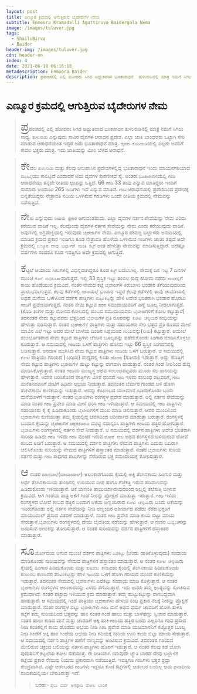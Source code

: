 ```yaml
---
layout: post
title: ಎಣ್ಮೂರ ಕ್ರಮದಲ್ಲಿ ಆಗುತ್ತಿರುವ ಬೈದೇರುಗಳ ನೇಮ
subtitle: Enmoora Kramadalli Aguttiruva Baidergala Nema
image: /images/tuluver.jpg
tags:
  - ShailuBirva
  - Baider
header-img: /images/tuluver.jpg
cdn: header-on
index: 4
date: 2021-06-18 06:16:18
metadescription: Enmoora Baider
description: ಪ್ರಪಂಚದಲ್ಲಿ ಎಲ್ಲಿ ಹೋದರು ಸಿಗದ ಅಧ್ಬುತವಾದ ಭೂತಾರಾಧನೆ  ತುಳುನಾಡಿನಲ್ಲಿ ಮಾತ್ರ ನಮಗೆ ಸಿಗಲು ಸಾಧ್ಯ. ತುಳುನಾಡು ಎನ್ನುವುದು ಸಾವಿರ ದೈವಗಳ ಆರಾಧನ ಪ್ರದೇಶ. ಎಲ್ಲಾ ಜಾತಿ ಬಾಂಧವರು ಒಟ್ಟಾಗಿ ಸೇರಿ ಮಾಡುವ ಆರಾಧನೆಯಂತ ಇದ್ದರೆ ಅದು ಭೂತಾರಾಧನೆ ಮಾತ್ರ.
---
```

# ಎಣ್ಮೂರ ಕ್ರಮದಲ್ಲಿ ಆಗುತ್ತಿರುವ ಬೈದೇರುಗಳ ನೇಮ
  
> <span style='font-size: xx-large;'>ಪ್ರ</span>ಪಂಚದಲ್ಲಿ ಎಲ್ಲಿ ಹೋದರು ಸಿಗದ ಅಧ್ಬುತವಾದ `ಭೂತಾರಾಧನೆ`  ತುಳುನಾಡಿನಲ್ಲಿ ಮಾತ್ರ ನಮಗೆ ಸಿಗಲು ಸಾಧ್ಯ. `ತುಳುನಾಡು` ಎನ್ನುವುದು ಸಾವಿರ ದೈವಗಳ ಆರಾಧನ ಪ್ರದೇಶ. ಎಲ್ಲಾ ಜಾತಿ ಬಾಂಧವರು ಒಟ್ಟಾಗಿ ಸೇರಿ ಮಾಡುವ ಆರಾಧನೆಯಂತ ಇದ್ದರೆ ಅದು ಭೂತಾರಾಧನೆ ಮಾತ್ರ. `ದೈವದ ಕೊಡಿಯಡಿ`ಯಲ್ಲಿ ಎಲ್ಲರು ಅವರಿಗೆ ಕೇವಲ ಭಕ್ತರು ಮಾತ್ರ.  ಇದು ಜಾತಿಯನ್ನು ಮೀರಿ ಬೆಳೆದ ಆರಾಧನೆ.

> <span style='font-size: xx-large;'>ಕೇ</span>ವಲ `ತುಳುನಾಡು` ಮತ್ತು ಕೆಲವು  ಆಸುಪಾಸಿನ ಪ್ರದೇಶಗಳಲ್ಲಿದ್ದ ಭೂತಾರಾಧನೆ ಇಂದು ಮಾಯನಗರಿಯಾದ `ಮುಂಬೈ`ಯು ಕಾಲಿಟ್ಟಿದೆ ಎಂದಾದರೆ ಅದು ದೈವಗಳ ಕಾರಣೀಕವೆ ಸೈ. ಅಂತಹ `ಭೂತಾರಾದನೆ`ಯಲ್ಲಿ `ಗರಡಿ` ಆರಾಧನೆಯು ತನ್ನದೇ ರೀತಿಯ ಛಾಪನ್ನು ಒತ್ತಿದೆ. 66 `ಗರಡಿ` 33 ತಾವು ಎನ್ನುವ ಮಾತಿದ್ದರು ಇಂದಿಗೆ ಸುಮಾರು ಅಂದಾಜು 265 `ಗರಡಿ`ಗಳು ಇವೆ ಎನ್ನುವ ಮಾತಿದೆ. `ಗರಡಿ` ಆರಾಧನೆಯಲ್ಲಿ ಪ್ರದೇಶದಿಂದ ಪ್ರದೇಶಕ್ಕೆ ಬಿನ್ನತೆಯಿದ್ದರು ನೇತ್ರಾವತಿ ನದಿಯ ಒಳಗಿರುವ ಗರಡಿಗಳು ಒಂದೇ ರೀತಿಯ ಕ್ರಮದಲ್ಲಿ ನೇಮವನ್ನು ನಡೆಸುತ್ತಿದೆ. 

> <span style='font-size: xx-large;'>`ನೇ`</span>`ಮ` ಎನ್ನುವುದು `ನಿಯಮ ಪ್ರಕಾರ` ಆಗುವಂತಹುದು. ಎಲ್ಲಾ ದೈವಗಳ ನರ್ತನ ಸೇವೆಯನ್ನು ನೇಮ ಎಂದು ಕರೆಯುವ ವಾಡಿಕೆ ಇಲ್ಲ. ಕೆಲವೊಂದು ದೈವಗಳ ನರ್ತನ ಸೇವೆಯನ್ನು ನೇಮ ಎಂದು ಕರೆಯುವುದು ವಾಡಿಕೆ. ಅವುಗಳಲ್ಲಿ ಅಗ್ರಪಂಕ್ತಿಯಲ್ಲಿ ಇರುವುದು `ಬೈದೇರು`ಗಳ ನೇಮ. ಎಣ್ಮೂರ ದೇವಣ್ಣ ಬಲ್ಲಾಳರು ಅನಾದಿಯಲ್ಲಿ ಮಾಡಿದ ಕ್ರಮದ ಪ್ರಕಾರ ಇಂದಿಗೂ ಕೂಡ ನೇತ್ರಾವತಿ ಹೊಳೆಯ ಒಳಗಿರುವ `ಗರಡಿ`ಗಳು ಚಾಚು ತಪ್ಪದೆ ಅದೇ ಕ್ರಮದಲ್ಲಿ `ಎಣ್ಮೂರ ದೇವು ಬಲ್ಲಾಳೆರ್ ಮಂತಿ ಕಟ್ಟ್` ಅಂತ ಹೇಳುತ್ತಾ ನೇಮವನ್ನು ಮಾಡಿಸುತ್ತಿದ್ದಾರೆ. ಅದೆಷ್ಟೂ ವರ್ಷಗಳು ಸಂದರೂ ಕೂಡ ಇವತ್ತಿಗೂ ಅದೇ ಕ್ರಮದಲ್ಲಿ ಆಗುತ್ತಿದೆ. 

> <span style='font-size: xx-large;'>ಕ</span>ಟ್ಟಲೆ ಆಯಾಯ `ಗರಡಿ`ಗಳಲ್ಲಿ ವಿಭಿನ್ನವಾಗಿದ್ದರೂ‌ ಕೂಡ `ಕಟ್ಟ್` ಬದಲಾಗಿಲ್ಲ. ನೇಮಕ್ಕೆ ದಿನ ಇಟ್ಟ 7 ದಿನಗಳ ಮುಂಚೆ `ಗೊನೆ ಮುಹೂರ್ತ`ವಾಗುತ್ತದೆ. ಇಲ್ಲಿ 33 ಸ್ವಸ್ತಿಕ ಇಟ್ಟು ತಂಬಿಲ ಶುದ್ದ ಹೋಮ ನಡೆದು `ಕಂಚಿಕಲ್ಲಿ`ಗೆ ಕಾಯಿ ಹೊಡೆಯುವ ಕ್ರಮವಿದೆ. ನಂತರ ನೇಮದ ಕಟ್ಲೆ `ಬೈದೇರು`ಗಳ ಕಿರುಬಾಳು ಭಂಡಾರ ತೆಗೆಯುವುದರಿಂದ ಪ್ರಾರಂಭವಾಗುತ್ತದೆ. ಕೆಲವು ಕಡೆಗಳಲ್ಲಿ `ಗರಡಿ`ಯಲ್ಲೆ ಭಂಡಾರ ಇದ್ದರೆ ಕೆಲವು ಕಡೆಗಳಲ್ಲಿ ತಾವು ಚಾವಡಿಯಲ್ಲಿ ಅಥವ ಮನೆಯ ಒಳಗಿನಿಂದ ದರ್ಶನ ಪಾತ್ರಿಗಳು `ಹುಟ್ಟುಕಟ್ಟ`ನ್ನು ಹೇಳಿ ಆವೇಶ ಭರಿತರಾಗಿ  ಭಂಡಾರ ಹೊರಟು `ಗರಡಿ`ಗೆ ಪ್ರವೇಶವಾಗುತ್ತದೆ. ನಂತರ ನೇಮ ಕಟ್ಟುವ `ಪರವ` ಸಮುದಾಯವರಿಗೆ ಎಣ್ಣೆ ಬೂಲ್ಯ ನೀಡಲಾಗುತ್ತದೆ. (ಕೊಡಿ ತಿಂಗಳ ಮತ್ತು ಸೋನದ ಕೋಲದಲ್ಲಿ ಪಂಬದ ಸಮುದಾಯವರು `ಬೈದೇರು`ಗಳಿಗೆ ಕೋಲ ಕಟ್ಟುತ್ತಾರೆ) ತದನಂತರ ನೇಮ ಕಟ್ಟುವವರು ಭತ್ತದಿಂದ `ಬೈದೇರು`ಗಳ ಪ್ರತಿ ರೂಪವನ್ನು `ಕೋಟಿ ಚೆನ್ನಯ`ರ ಸಂಧಿಯನ್ನು ಹೇಳುತ್ತಾ ಬಿಡಿಸುತ್ತಾರೆ. ನಂತರ `ಬೈದೇರು`ಗಳ ಪಾತ್ರಿಗಳು ಮತ್ತು ಸಹಾಯಕರು ಸೇರಿ ಭತ್ತದ ಪ್ರತಿ ರೂಪದ ಮೇಲೆ ಮಾವಿನ ಎಲೆ  ಇಟ್ಟು ಅದರ ಮೇಲೆ ಬಾಳೆಯ ದಿಂಡಿನ ಸಿಪ್ಪೆಯಿಂದ `ಗರಿಯ`ವನ್ನು(`ಸಾಮ`) ಕಟ್ಟುತ್ತಾರೆ. ಆಮೇಲೆ ಶುಚಿರ್ಭೂತರಾದ ನೇಮ ಕಟ್ಟುವ ಪಾತ್ರಿಗಳು ಚೆಂಡಿನ ಬೂಲ್ಯವನ್ನು ಪಡೆದುಕೊಂಡು ಸಿಂಗಾರ ಮಾಡಿಸಿಕೊಳ್ಳಲು ಕೂರುತ್ತಾರೆ. ಆ ಸಮಯದಲ್ಲಿ `ಗರಡಿ`ಯ ಒಳಗೆ ಪಾತ್ರಿಗಳು ಹೋಮ ಇಟ್ಟು 66 ಸ್ವಸ್ತಿಕ ಸಿಂಗದನದಲ್ಲಿ ಬಡಿಸುತ್ತಾರೆ. ಅರದಾಳ ಮುಗಿಸಿದ ನೇಮ ಕಟ್ಟುವ ಪಾತ್ರಿಗಳು `ಗರಡಿ`ಯ ಒಳಗೆ ಬರುತ್ತಾರೆ. ಆ ಸಮಯದಲ್ಲಿ `ಕೋಟಿ` ಪಾತ್ರಿಯು ಗರಿಯದ ( ಬರಿಯ) ಮಧ್ಯದಲ್ಲಿ ಕೂತು `ಹೋಮ` (ಸೋಮ) ಇಡುತ್ತಾರೆ. ಅಷ್ಟು ಹೊತ್ತಿಗೆ ನೇಮ ಕಟ್ಟುವ ಪಾತ್ರಿಗಳು `ಬೈದೇರು`ಗಳ ಹುಟ್ಟು ಕಟ್ಟುನ್ನು ರಾಗವಾಗಿ ಹಾಡುತ್ತಾರೆ. ನಂತರ ಗಿಂಡೆ ನೀರಿನಿಂದ ಶುದ್ದ ಮಾಡಿಸಿಕೊಳ್ಳುತ್ತಾರೆ. ನಂತರ `ಗರಡಿ`ಯ ಮುಖ್ಯಸ್ಥ ಅಥವ ಸಂಬಂಧಪಟ್ಟವರು ಮೂರು ಸಲ ಪಾರಿಯನ್ನು ಹೇಳುತ್ತಾರೆ. ಅವೇಶ ಬರಿಸಿಕೊಂಡ ಪಾತ್ರಿಗಳು ಮೀಸೆ ಧರಿಸದೆ `ಗರಡಿ` ಇಳಿದು ಸಂಬಂಧ ಪಟ್ಟವರಿಗೆ, `ಗರಡಿ` ಮನೆತನದವರಿಗೆ ಜೀಟಿಗೆ ಹಿಡಿದು ಅಭಯ ನೀಡುತ್ತಾರೆ. ತದನಂತರ ಬೆರ್ಮರ ಗುಂಡದ ಬಳಿ ಹೋಗಿ ತೆಂಗಿನಕಾಯಿ ಕಾಣಿಕೆಯನ್ನು ಇಡುತ್ತಾರೆ. ಅದನ್ನು ಕುಟುಂಬದ ಯಜಮಾನ ಹಿಡಿದುಕೊಂಡು ಬಂದು ಮನೆಯೊಳಗೆ ಇಡುತ್ತಾನೆ. ನಂತರ `ಬೈದೇರು`ಗಳು ರಂಗಸ್ಥಳ ಪ್ರವೇಶ ಮಾಡುತ್ತಾರೆ. ಅಲ್ಲಿ ನರ್ತನ ಸೇವೆಯನ್ನು ಮಾಡಿ ನಂತರ `ಗರಡಿ` ಪ್ರವೇಶ ಮಾಡಿ ಮೀಸೆ ಧರಿಸಿ `ಗರಡಿ` ಇಳಿಯುತ್ತಾರೆ. ಆ ಸಮಯದಲ್ಲಿ `ಗರಡಿ` ಪಾತ್ರಿಗಳು ಸಹಾಯಕರು ಕೈ ಕೈ ಹಿಡಿದುಕೊಂಡು `ಬೈದೇರು`ಗಳಿಗೆ ಮುಖ ಮಾಡಿ ಚಲಿಸುತ್ತಾರೆ. ಅವರ ಮುಂದಿನಿಂದ `ಬೈದೇರು`ಗಳು ಕುಣಿಯುತ್ತಾ ತಮ್ಮ ಕೈಯಲ್ಲಿದ್ದ ಚವಳದಿಂದ ಆಶೀರ್ವಾದ ಮಾಡುತ್ತಾ ಬರುತ್ತಾರೆ. ರಂಗಸ್ಥಳಕ್ಕೆ ಬಂದಾಗ ಕೈಯನ್ನು `ಬೈದೇರು`ಗಳ `ಚಪ್ಪರಕೊಂಬು` ಮುಟ್ಟಿ ನಮಸ್ಕರಿಸಿ ಪಾತ್ರಿಗಳು `ಗರಡಿ`ಯ ಹತ್ತಿರ ಹೋಗುತ್ತಾರೆ. `ಬೈದೇರು`ಗಳು ರಂಗಸ್ಥಳದಲ್ಲಿ ನರ್ತನ ಸೇವೆ ನೀಡುತ್ತಾರೆ. ಆ ಸಮಯದಲ್ಲಿ ದರ್ಶನ ಪಾತ್ರಿಗಳು ಅವೇಶ ಭರಿತರಾಗಿ ಸುರಿಯ ಹಿಡಿದು `ಗರಡಿ` ಇಳಿದು `ಗರಡಿ` ಮುಂದೆ ಇರುವ `ಲೋವೆ ಕಂಬ` ಅಥವ ರಂಗಸ್ಥಳದ ಬಳಿಯಿರುವ ಲೋವೆ ಕಂಬದ ಅಡಿಗೆ ಬರುತ್ತಾರೆ. ಆ ಸಮಯದಲ್ಲಿ ದರ್ಶನ ಪಾತ್ರಿಗಳು ನೇಮದ ಪಾತ್ರಿಗಳು ಎದುರು ಬದಿರಾಗಿ ಚಲಿಸಿಕೊಂಡು ಸುರಿಯನ್ನು ನೇಮದ ಪಾತ್ರಿಗಳಿಗೆ ಹಸ್ತಾಂತರ ಮಾಡುತ್ತಾರೆ. ನಂತರ `ಬೈದೇರು`ಗಳು ಸುರಿಯ ನರ್ತನ ಮತ್ತು `ಗರಡಿ` ಸಾಧಗದ ಪಟುಗಳನ್ನು ನೆರೆದಿರುವ ಭಕ್ತ ಸಮುದಾಯಕ್ಕೆ ತೋರಿಸುತ್ತಾರೆ.  

> <span style='font-size: xx-large;'>ಆ</span> ನಂತರ `ಮಾಣಿಬಾಲೆ`(`ಮಾಯಂದಾಲ್`) ಅಲಂಕಾರಗೊಂಡು ಕೈಯಲ್ಲಿ ಅಕ್ಕಿ ತೆಂಗಿನಕಾಯಿ ಹಿಂಗಾರ ಮತ್ತು ಅರ್ಧ ತೆಂಗಿನಕಾಯಿಯ ತುಂಡಿನಲ್ಲಿ ಉರಿಯುವ ದೀಪ ಹಾಗೂ ಗೆಜ್ಜೆಕತ್ತಿ ಇರುವ ಹರಿವಾಣವನ್ನು ಹಿಡಿದುಕೊಂಡು ಇಳಿಯುತ್ತಾರೆ. ಆಕೆ ಬಾಣಂತಿ ತಾಯಿಯಾಗಿರುವುದರಿಂದ ಅಲ್ಲಲ್ಲಿ ತಲೆಸುತ್ತಿ ಬೀಳುವ ಕ್ರಮವಿದೆ. ಆಗ ಗಿಂಡೆಯ ಪಾತ್ರಿ ಆಕೆಗೆ ಗಿಂಡೆ ನೀರನ್ನು ಪ್ರೋಕ್ಷಣೆ ಮಾಡುತ್ತಾ ಇರುತ್ತಾರೆ. `ಗರಡಿ` ಇಳಿದು ರಂಗಸ್ಥಳದ ಲೋವೆ ಕಂಬದ ಹತ್ತಿರ ಬಂದಾಗ ಆಕೆಯ ಅಣ್ಣಂದಿರಾದ `ಕೋಟಿ ಚೆನ್ನಯ`ರು ಬಂದು ಆಕೆಯನ್ನು ಇದಿರುಗೊಂಡು ಅಲ್ಲಿ ನರ್ತನ ಸೇವೆಯನ್ನು ನೀಡಿ ಅಣ್ಣಂದಿರ ಆಶೀರ್ವಾದ ಪಡೆದು ನೆರೆದ ಭಕ್ತರಿಗೆ ಮಾಯಂದಾಲ್ ಪ್ರಸಾದ ವಿತರಣೆ ಮಾಡುತ್ತಾಳೆ. ನಂತರ `ಗರಡಿ` ಪ್ರವೇಶ ಮಾಡಿ ಕಾಯ ಬಿಟ್ಟು ಮಾಯ ಸೇರುತ್ತಾಳೆ.`ಬೈದೇರು`ಗಳು ರಂಗಸ್ಥಳದಲ್ಲಿ ದೇಯಿ ಬೈದೆತಿಯ ನಡೆಯನ್ನು ಹೇಳುತ್ತಾರೆ. ಆ ನಂತರ `ಬುದ್ಯಂತ`ನನ್ನು ಜಯಿಸುವ ಅಣುಕನ್ನು ತೋರಿಸುತ್ತಾರೆ. ಆ ನಂತರ ಸುರಿಯವನ್ನು ದರ್ಶನ ಪಾತ್ರಿಗಳಿಗೆ ಹಸ್ತಾಂತರ ಮಾಡುತ್ತಾರೆ. 

> <span style='font-size: xx-large;'>ಸೂ</span>ರ್ಯೋದಯ ಆಗುವ ಮುಂಚೆ ದರ್ಶನ ಪಾತ್ರಿಗಳು `ಎಡೆಕಟ್ಟು` (ಚೆಂಡು ಹಾಕಿಕೊಳ್ಳುವುದು) ಸಂದಾಯ ಮಾಡಿಕೊಂಡು ಸುರಿಯವನ್ನು ನೇಮದ ಪಾತ್ರಿಗಳಿಗೆ ಹಸ್ತಾಂತರ ಮಾಡುತ್ತಾರೆ. ಆ ನಂತರ `ಕೋಟಿ ಚೆನ್ನಯ`ರು ಕೈಯಲ್ಲಿ ಹಿಂಗಾರ ಹಿಡಿದುಕೊಂಡು ಮತ್ತು `ಕುಜುಂಬ ಕಾಂಜವ`ರು ಕೈಯಲ್ಲಿ ತೆಂಗಿನಕಾಯಿ ಹಿಡಿದುಕೊಂಡು ಕುಜುಂಬ ಕಾಂಜವರ ಹುಟುಕಟ್ಟನ್ನು ಹೇಳಿ `ಗರಡಿ`ಯ ಒಳಗೆ ಹೋಗಿ ಗರಿಯದ ಮುಂದೆ ಕಾಣಿಕೆಯನ್ನು ಇಡುತ್ತಾರೆ. ತದನಂತರ ನೇಮದಲ್ಲಿ `ಬೈದೇರು`ಗಳು ಎದೆಕಟ್ಟು ಸಂದಾಯ ಮಾಡಿ ಕೊಳ್ಳುತ್ತಾರೆ. ಆ ನಂತರ `ಬೈದೇರು`ಗಳು ರಂಗಸ್ಥಳದ ಅಲಂಕಾರವನ್ನು ಎಳೆದು ತೆಗೆಯುತ್ತಾರೆ. ಇದು ಅವರು ತಮ್ಮ ಅಂತ್ಯವನ್ನು ಸೂಚಿಸುವ ಕ್ರಮವಾಗಿದೆ. ನಂತರ ಪಟ್ಟಾವು ಇಳಿಯುವ ಕ್ರಮ ಮಾಡುತ್ತಾರೆ. ತಮ್ಮ ಹುಟ್ಟುಕಟ್ಟುನ್ನು ರಾಗಬದ್ದವಾಗಿ ಹಾಡುತ್ತಾರೆ. ಆ ಸಮಯದಲ್ಲಿ ಗಿಂಡೆ ಪಾತ್ರಿಯು `ಬೈದೇರು`ಗಳು ಹೇಳುವ ಸಂಧಿ ಪ್ರಕಾರ ನೆಲಕ್ಕೆ ನೀರನ್ನು ಪ್ರೊಕ್ಷಣೆ ಮಾಡುತ್ತಾರೆ. ನಂತರ ರಂಗಸ್ಥಳ ಬಿಟ್ಟು `ಬೈದೇರು`ಗಳು `ಗರಡಿ` ಮನೆ ಅಥವ ಧರ್ಮ ಚಾವಡಿಗೆ ಹೋಗಿ ತುಳಸಿ ಕಟ್ಟೆಗೆ ತಮ್ಮ ಸುರಿಯದಿಂದ ಭತ್ತವನ್ನು ಹಾಕಿ ನಂತರ ಗಿಂಡೆ ಹಾಲು ಮತ್ತು ಬಾಳೆಹಣ್ಣು ಸ್ವೀಕಾರ ಮಾಡುತ್ತಾರೆ. ನಂತರ ಹಾಲು ಕುಡಿದ ಮನೆ ಮತ್ತು ಚಾವಡಿಗೆ ಅಕ್ಕಿ ಹಾಕಿ `ಗರಡಿ`ಯ ಹತ್ತಿರ ಬಂದು ಎಲ್ಲರಿಗೂ ಗಂಧ ಪ್ರಸಾದ ನೀಡಿ ಕಂಚಿಕಲ್ಲಿಗೆ ಕಾಯಿ ಹೊಡೆದು ಅಭಯ ನೀಡಿ `ಗರಡಿ` ಪ್ರವೇಶ ಮಾಡಿ ಯಜಮಾನನಿಗೆ ಕಟ್ಟೊತ್ತರ ಬೂಲ್ಯ ನೀಡಿ ಗಿಂಡೆಗೆ ಅಕ್ಕಿ ಹಾಕಿ ಗಿಂಡೆಯ ಅಭಯ ನೀಡಿ ಗರಿಯಕ್ಕೆ ಸುರಿಯ ಊರಿ ಕಾಯ ಬಿಟ್ಟು ಮಾಯ ಸೇರುತ್ತಾರೆ. ಆ ಸಮಯದಲ್ಲಿ ನರ್ತನ ಪಾತ್ರಿಗಳ ಹಣೆಗೆ ನಾಣ್ಯವನ್ನು ಅಂಟಿಸುವ ಕ್ರಮವಿದೆ. ತದನಂತರ ಗರಿಯದ ಮೇಲಿರುವ ಚಕ್ರಂದ ಬಲಿಯನ್ನು ನರ್ತನ ಪಾತ್ರಿಗಳು ಹೊರಗೆ ಇಡುತ್ತಾರೆ. ಆ ನಂತರ ಕೆಲವು ಕಡೆ ಜೋಗಿ ಪುರುಷನಿಗೆ ಕಟ್ಟಲೆಯ ಕೋಲ ನಡೆಯುತ್ತೆ. ಈ ರೀತಿಯಾಗಿ ಯಾವುದೇ ಚ್ಯುತಿ ಬಾರದೆ ದೇವು ಬಲ್ಲಾಳರ ಕಟ್ಲೆಯ ಪ್ರಕಾರ ನೇಮವು ನಿಯಮ ಪ್ರಕಾರವಾಗಿ ನಡೆಯುತ್ತಿದೆ. ಇವತ್ತಿಗೂ `ಗರಡಿ`ಗಳು ಭಕ್ತರ ಶ್ರದ್ದಾ ಕೇಂದ್ರವಾಗಿದೆ. ಎಷ್ಟೇ ಆಡಂಬರದ `ಗರಡಿ`ಗಳು ಇದ್ದರೂ ಕೂಡ ಕಟ್ಲೆಗಳಲ್ಲಿ ಆಡಂಬರ ಬಂದಿಲ್ಲ ಅದು ಅನಾದಿಯ ನಂಬಿಕೆಯಲ್ಲಿಯೇ ಬೇರೂರುತ್ತಾ ಇದೆ.
>> ಬರಹ:- `ಶೈಲು ಬಿರ್ವ ಅಗತ್ತಾಡಿ ದೋಲ ಬಾರಿಕೆ`
